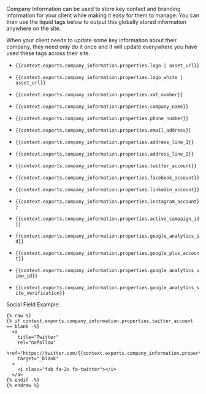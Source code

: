 Company Information can be used to store key contact and branding information for your client while making it easy for them to manage. You can then use the liquid tags below to output this globally stored information anywhere on the site.

When your client needs to update some key information about their company, they need only do it once and it will update everywhere you have used these tags across their site.

*   `{{context.exports.company_information.properties.logo | asset_url}}`

*   `{{context.exports.company_information.properties.logo_white | asset_url}}`

*   `{{context.exports.company_information.properties.vat_number}}`

*   `{{context.exports.company_information.properties.company_name}}`

*   `{{context.exports.company_information.properties.phone_number}}`

*   `{{context.exports.company_information.properties.email_address}}`

*   `{{context.exports.company_information.properties.address_line_1}}`

*   `{{context.exports.company_information.properties.address_line_2}}`

*   `{{context.exports.company_information.properties.twitter_account}}`

*   `{{context.exports.company_information.properties.facebook_account}}`

*   `{{context.exports.company_information.properties.linkedin_account}}`

*   `{{context.exports.company_information.properties.instagram_account}}`

*   `{{context.exports.company_information.properties.active_campaign_id}}`

*   `{{context.exports.company_information.properties.google_analytics_id}}`

*   `{{context.exports.company_information.properties.google_plus_account}}`

*   `{{context.exports.company_information.properties.google_analytics_view_id}}`

*   `{{context.exports.company_information.properties.google_analytics_site_verification}}`

Social Field Example:

```liquid
{% raw %}
{% if context.exports.company_information.properties.twitter_account == blank -%}
  <a 
    title="Twitter"
    rel="nofollow"
    href="https://twitter.com/{{context.exports.company_information.properties.twitter_account}}"
    target="_blank"
  >
    <i class="fab fa-2x fa-twitter"></i>
  </a>
{% endif -%}
{% endraw %}
```


